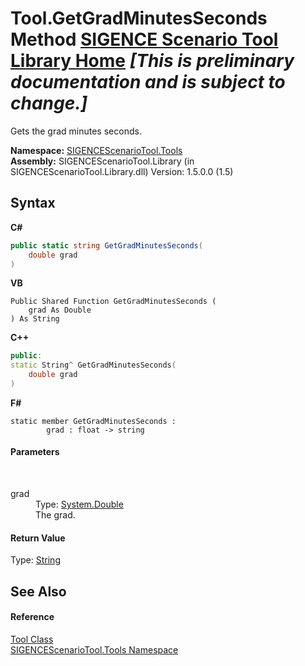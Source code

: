 # Tool.GetGradMinutesSeconds Method <a href="https://github.com/ObiWanLansi/SIGENCE-Scenario-Tool">SIGENCE Scenario Tool Library Home</a> _**\[This is preliminary documentation and is subject to change.\]**_

Gets the grad minutes seconds.

**Namespace:**&nbsp;<a href="ed07aae6-c2f9-b6d8-effe-51b38a92d007.md">SIGENCEScenarioTool.Tools</a><br />**Assembly:**&nbsp;SIGENCEScenarioTool.Library (in SIGENCEScenarioTool.Library.dll) Version: 1.5.0.0 (1.5)

## Syntax

**C#**<br />
``` C#
public static string GetGradMinutesSeconds(
	double grad
)
```

**VB**<br />
``` VB
Public Shared Function GetGradMinutesSeconds ( 
	grad As Double
) As String
```

**C++**<br />
``` C++
public:
static String^ GetGradMinutesSeconds(
	double grad
)
```

**F#**<br />
``` F#
static member GetGradMinutesSeconds : 
        grad : float -> string 

```


#### Parameters
&nbsp;<dl><dt>grad</dt><dd>Type: <a href="http://msdn2.microsoft.com/en-us/library/643eft0t" target="_blank">System.Double</a><br />The grad.</dd></dl>

#### Return Value
Type: <a href="http://msdn2.microsoft.com/en-us/library/s1wwdcbf" target="_blank">String</a><br />

## See Also


#### Reference
<a href="0f11bed1-56db-bee7-ff5e-769b1bad5491.md">Tool Class</a><br /><a href="ed07aae6-c2f9-b6d8-effe-51b38a92d007.md">SIGENCEScenarioTool.Tools Namespace</a><br />